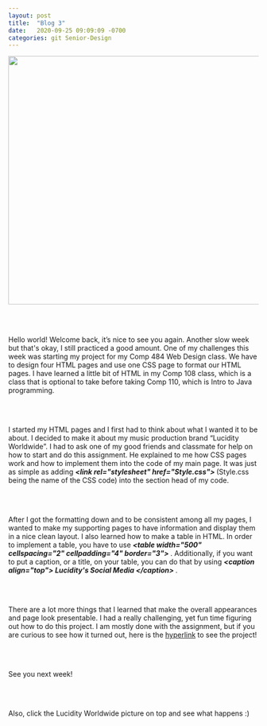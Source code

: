 ```yaml
---
layout: post
title:  "Blog 3"
date:   2020-09-25 09:09:09 -0700
categories: git Senior-Design
---
```

<html>
<style>

body {
background-image: url("https://images.unsplash.com/photo-1502239608882-93b729c6af43?ixlib=rb-1.2.1&ixid=eyJhcHBfaWQiOjEyMDd9&w=1000&q=80");
background-size: cover;
background-color:#C0C0C0;
}
html, body, h1, h2, h3, h4, h5, h6, p {
color:white;
}

</style>

<center> <a href= “https://lucidity-project-one.glitch.me/Lucidity%20Homepage.html" draggable="false" target="_blank"><img src="https://i.imgur.com/Qq7cejw.jpg" draggable="false" height="500" width="900"> </a> </center> 

<br> <br>

<p> Hello world! Welcome back, it’s nice to see you again. Another slow week but that's okay, I still practiced a good amount. One of my challenges this week was starting my project for my Comp 484 Web Design class. We have to design four HTML pages and use one CSS page to format our HTML pages. I have learned a little bit of HTML in my Comp 108 class, which is a class that is optional to take before taking Comp 110, which is Intro to Java programming.  

<br> <br>

I started my HTML pages and I first had to think about what I wanted it to be about. I decided to make it about my music production brand “Lucidity Worldwide”. I had to ask one of my good friends and classmate for help on how to start and do this assignment. He explained to me how CSS pages work and how to implement them into the code of my main page. It was just as simple as adding  <b> <i> &lt;link rel="stylesheet" href="Style.css"&gt; </i> </b> (Style.css being the name of the CSS code) into the section head of my code. 

<br> <br>

After I got the formatting down and to be consistent among all my pages, I wanted to make my supporting pages to have information and display them in a nice clean layout. I also learned how to make a table in HTML. In order to implement a table, you have to use <b> <i> &lt;table width="500" cellspacing="2" cellpadding="4" border="3"&gt; </i> </b>. Additionally, if you want to put a caption, or a title, on your table, you can do that by using  <b> <i> &lt;caption align="top"&gt; Lucidity's Social Media &lt;/caption&gt; </i> </b>.

<br> <br>

There are a lot more things that I learned that make the overall appearances and page look presentable. I had a really challenging, yet fun time figuring out how to do this project. I am mostly done with the assignment, but if you are curious to see how it turned out, here is the <a href=https://lucidity-project-one.glitch.me/Lucidity%20Homepage.html>hyperlink</a> to see the project! 

<br> <br>

See you next week! 

<br> <br>

Also, click the Lucidity Worldwide picture on top and see what happens :)

</p>
</html>

